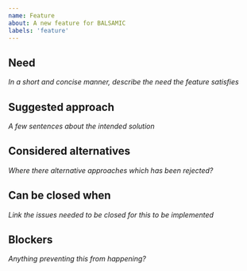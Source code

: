 ```yaml
---
name: Feature
about: A new feature for BALSAMIC
labels: 'feature'
---
```


## Need
*In a short and concise manner, describe the need the feature satisfies*

## Suggested approach
*A few sentences about the intended solution* 

## Considered alternatives
*Where there alternative approaches which has been rejected?*

## Can be closed when
*Link the issues needed to be closed for this to be implemented*

## Blockers
*Anything preventing this from happening?* 
